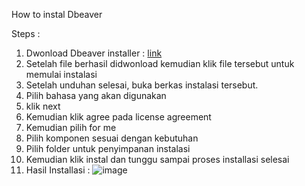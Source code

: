 How to instal Dbeaver

Steps :

1. Dwonload Dbeaver installer : [link](https://dbeaver.io/download/)
2. Setelah file berhasil didwonload kemudian klik file tersebut untuk memulai instalasi
3. Setelah unduhan selesai, buka berkas instalasi tersebut.
4. Pilih bahasa yang akan digunakan
5. klik next
6. Kemudian klik agree pada license agreement
7. Kemudian pilih for me
8. Pilih komponen sesuai dengan kebutuhan
9. Pilih folder untuk penyimpanan instalasi
10. Kemudian klik instal dan tunggu sampai proses installasi selesai
11.  Hasil Installasi :
    ![image](https://github.com/rifanaghniii/pertemuan1-basis-data/assets/148309225/fd316833-b815-4148-a6a1-4f62a9b2d3c8)

